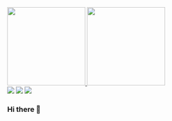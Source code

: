 <div>
<a href="https://github.com/OrlandoGaetaDEV">
<img loading="lazy" height="180em" src="https://github-readme-stats.vercel.app/api/top-langs/?username=OrlandoGaetaDEV&layout=compact&langs_count=7&theme=dracula"/>
<img loading="lazy" height="180em" src="https://github-readme-stats.vercel.app/api?username=OrlandoGaetaDEV&show_icons=true&theme=dracula&include_all_commits=true&count_private=true"/>
</div>
<div>
<a href="https://instagram.com/orlando_gaeta/" target="_blank"><img loading="lazy" src="https://img.shields.io/badge/-Instagram-%23E4405F?style=for-the-badge&logo=instagram&logoColor=white" target="_blank"></a>
<a href = "mailto:orlandomgaetadev@gmail.com"><img loading="lazy" src="https://img.shields.io/badge/Gmail-D14836?style=for-the-badge&logo=gmail&logoColor=white" target="_blank"></a>
<a href="https://www.linkedin.com/in/orlandogaetadev/" target="_blank"><img loading="lazy" src="https://img.shields.io/badge/-LinkedIn-%230077B5?style=for-the-badge&logo=linkedin&logoColor=white" target="_blank"></a>   
</div>




### Hi there 👋

<!--
**OrlandoGaetaDEV/OrlandoGaetaDEV** is a ✨ _special_ ✨ repository because its `README.md` (this file) appears on your GitHub profile.

Here are some ideas to get you started:

- 🔭 I’m currently working on ...
- 🌱 I’m currently learning ...
- 👯 I’m looking to collaborate on ...
- 🤔 I’m looking for help with ...
- 💬 Ask me about ...
- 📫 How to reach me: ...
- 😄 Pronouns: ...
- ⚡ Fun fact: ...
-->
